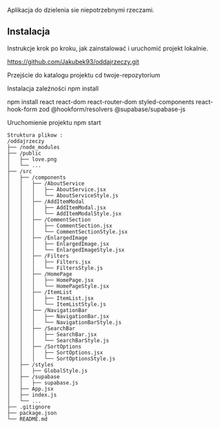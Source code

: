 Aplikacja do dzielenia sie niepotrzebnymi rzeczami. 

## Instalacja

Instrukcje krok po kroku, jak zainstalować i uruchomić projekt lokalnie.


https://github.com/Jakubek93/oddajrzeczy.git

 Przejście do katalogu projektu
cd twoje-repozytorium

 Instalacja zależności
npm install


npm install react react-dom react-router-dom styled-components react-hook-form zod @hookform/resolvers @supabase/supabase-js

Uruchomienie projektu
npm start


```
Struktura plikow :
/oddajrzeczy
├── /node_modules
├── /public
│   ├── love.png
│   └── ...
├── /src
│   ├── /components
│   │   ├── /AboutService
│   │   │   ├── AboutService.jsx
│   │   │   └── AboutServiceStyle.js
│   │   ├── /AddItemModal
│   │   │   ├── AddItemModal.jsx
│   │   │   └── AddItemModalStyle.jsx
│   │   ├── /CommentSection
│   │   │   ├── CommentSection.jsx
│   │   │   └── CommentSectionStyle.jsx
│   │   ├── /EnlargedImage
│   │   │   ├── EnlargedImage.jsx
│   │   │   └── EnlargedImageStyle.jsx
│   │   ├── /Filters
│   │   │   ├── Filters.jsx
│   │   │   └── FiltersStyle.js
│   │   ├── /HomePage
│   │   │   ├── HomePage.jsx
│   │   │   └── HomePageStyle.jsx
│   │   ├── /ItemList
│   │   │   ├── ItemList.jsx
│   │   │   └── ItemListStyle.js
│   │   ├── /NavigationBar
│   │   │   ├── NavigationBar.jsx
│   │   │   └── NavigationBarStyle.js
│   │   ├── /SearchBar
│   │   │   ├── SearchBar.jsx
│   │   │   └── SearchBarStyle.js
│   │   ├── /SortOptions
│   │   │   ├── SortOptions.jsx
│   │   │   └── SortOptionsStyle.js
│   ├── /styles
│   │   ├── GlobalStyle.js
│   ├── /supabase
│   │   ├── supabase.js
│   ├── App.jsx
│   ├── index.js
│   └── ...
├── .gitignore
├── package.json
└── README.md
```
